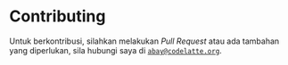 # Contributing
Untuk berkontribusi, silahkan melakukan _Pull Request_ atau ada tambahan yang diperlukan, sila hubungi saya di <code>abay@codelatte.org</code>.
